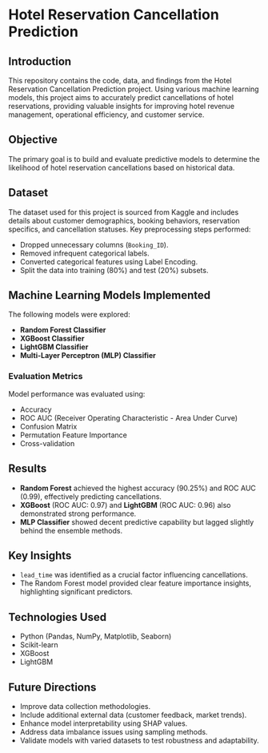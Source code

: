 # Hotel Reservation Cancellation Prediction

## Introduction

This repository contains the code, data, and findings from the Hotel Reservation Cancellation Prediction project. Using various machine learning models, this project aims to accurately predict cancellations of hotel reservations, providing valuable insights for improving hotel revenue management, operational efficiency, and customer service.

## Objective

The primary goal is to build and evaluate predictive models to determine the likelihood of hotel reservation cancellations based on historical data.

## Dataset

The dataset used for this project is sourced from Kaggle and includes details about customer demographics, booking behaviors, reservation specifics, and cancellation statuses. Key preprocessing steps performed:

- Dropped unnecessary columns (`Booking_ID`).
- Removed infrequent categorical labels.
- Converted categorical features using Label Encoding.
- Split the data into training (80%) and test (20%) subsets.

## Machine Learning Models Implemented

The following models were explored:

- **Random Forest Classifier**
- **XGBoost Classifier**
- **LightGBM Classifier**
- **Multi-Layer Perceptron (MLP) Classifier**

### Evaluation Metrics

Model performance was evaluated using:

- Accuracy
- ROC AUC (Receiver Operating Characteristic - Area Under Curve)
- Confusion Matrix
- Permutation Feature Importance
- Cross-validation

## Results

- **Random Forest** achieved the highest accuracy (90.25%) and ROC AUC (0.99), effectively predicting cancellations.
- **XGBoost** (ROC AUC: 0.97) and **LightGBM** (ROC AUC: 0.96) also demonstrated strong performance.
- **MLP Classifier** showed decent predictive capability but lagged slightly behind the ensemble methods.

## Key Insights

- `lead_time` was identified as a crucial factor influencing cancellations.
- The Random Forest model provided clear feature importance insights, highlighting significant predictors.

## Technologies Used

- Python (Pandas, NumPy, Matplotlib, Seaborn)
- Scikit-learn
- XGBoost
- LightGBM

## Future Directions

- Improve data collection methodologies.
- Include additional external data (customer feedback, market trends).
- Enhance model interpretability using SHAP values.
- Address data imbalance issues using sampling methods.
- Validate models with varied datasets to test robustness and adaptability.
